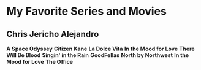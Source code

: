 # My Favorite Series and Movies # 
## Chris Jericho Alejandro ##
**A Space Odyssey**
**Citizen Kane**
**La Dolce Vita**
**In the Mood for Love**
**There Will Be Blood**
**Singin' in the Rain**
**GoodFellas**
**North by Northwest**
**In the Mood for Love**
**The Office**
